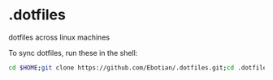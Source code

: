 # .dotfiles
dotfiles across linux machines

To sync dotfiles, run these in the shell:

```bash
cd $HOME;git clone https://github.com/Ebotian/.dotfiles.git;cd .dotfiles;./sync.sh
```

